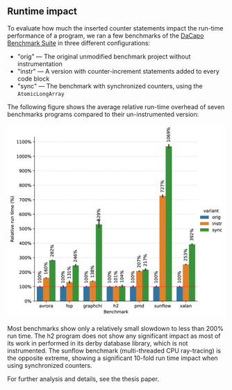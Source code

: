 ## Runtime impact
To evaluate how much the inserted counter statements impact the run-time performance of a program,
we ran a few benchmarks of the [DaCapo Benchmark Suite](https://dacapobench.sourceforge.net/)
in three different configurations:

- "orig" — The original unmodified benchmark project without instrumentation
- "instr" — A version with counter-increment statements added to every code block
- "sync" — The benchmark with synchronized counters, using the `AtomicLongArray`

The following figure shows the average relative run-time overhead of seven benchmarks
programs compared to their un-instrumented version:

![Relative runtime overhead in the DaCapo benchmarks](screenshots/runtime-impact.png)

Most benchmarks show only a relatively small slowdown to less than 200% run time.
The h2 program does not show any significant impact as most of its work in performed
in its derby database library, which is not instrumented.
The sunflow benchmark (multi-threaded CPU ray-tracing) is the opposite extreme,
showing a significant 10-fold run time impact when using synchronized counters.

For further analysis and details, see the thesis paper.
